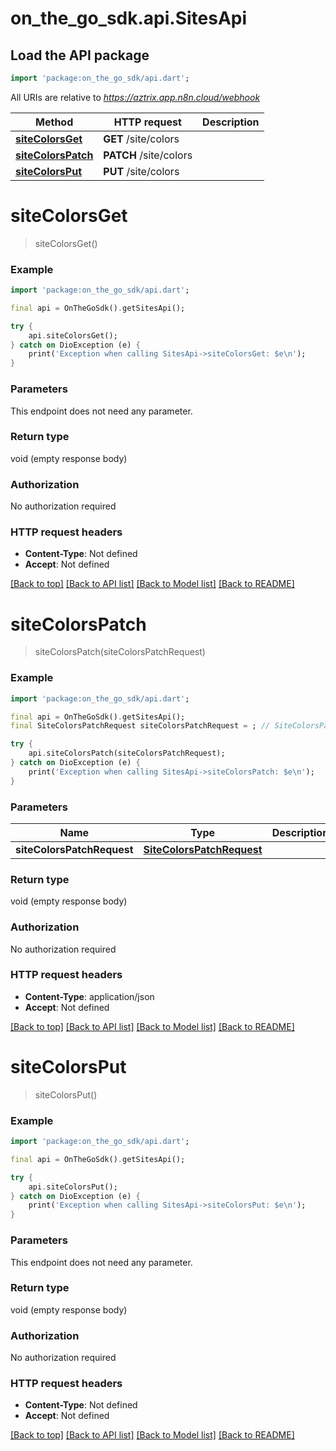 # on_the_go_sdk.api.SitesApi

## Load the API package
```dart
import 'package:on_the_go_sdk/api.dart';
```

All URIs are relative to *https://aztrix.app.n8n.cloud/webhook*

Method | HTTP request | Description
------------- | ------------- | -------------
[**siteColorsGet**](SitesApi.md#sitecolorsget) | **GET** /site/colors | 
[**siteColorsPatch**](SitesApi.md#sitecolorspatch) | **PATCH** /site/colors | 
[**siteColorsPut**](SitesApi.md#sitecolorsput) | **PUT** /site/colors | 


# **siteColorsGet**
> siteColorsGet()



### Example
```dart
import 'package:on_the_go_sdk/api.dart';

final api = OnTheGoSdk().getSitesApi();

try {
    api.siteColorsGet();
} catch on DioException (e) {
    print('Exception when calling SitesApi->siteColorsGet: $e\n');
}
```

### Parameters
This endpoint does not need any parameter.

### Return type

void (empty response body)

### Authorization

No authorization required

### HTTP request headers

 - **Content-Type**: Not defined
 - **Accept**: Not defined

[[Back to top]](#) [[Back to API list]](../README.md#documentation-for-api-endpoints) [[Back to Model list]](../README.md#documentation-for-models) [[Back to README]](../README.md)

# **siteColorsPatch**
> siteColorsPatch(siteColorsPatchRequest)



### Example
```dart
import 'package:on_the_go_sdk/api.dart';

final api = OnTheGoSdk().getSitesApi();
final SiteColorsPatchRequest siteColorsPatchRequest = ; // SiteColorsPatchRequest | 

try {
    api.siteColorsPatch(siteColorsPatchRequest);
} catch on DioException (e) {
    print('Exception when calling SitesApi->siteColorsPatch: $e\n');
}
```

### Parameters

Name | Type | Description  | Notes
------------- | ------------- | ------------- | -------------
 **siteColorsPatchRequest** | [**SiteColorsPatchRequest**](SiteColorsPatchRequest.md)|  | [optional] 

### Return type

void (empty response body)

### Authorization

No authorization required

### HTTP request headers

 - **Content-Type**: application/json
 - **Accept**: Not defined

[[Back to top]](#) [[Back to API list]](../README.md#documentation-for-api-endpoints) [[Back to Model list]](../README.md#documentation-for-models) [[Back to README]](../README.md)

# **siteColorsPut**
> siteColorsPut()



### Example
```dart
import 'package:on_the_go_sdk/api.dart';

final api = OnTheGoSdk().getSitesApi();

try {
    api.siteColorsPut();
} catch on DioException (e) {
    print('Exception when calling SitesApi->siteColorsPut: $e\n');
}
```

### Parameters
This endpoint does not need any parameter.

### Return type

void (empty response body)

### Authorization

No authorization required

### HTTP request headers

 - **Content-Type**: Not defined
 - **Accept**: Not defined

[[Back to top]](#) [[Back to API list]](../README.md#documentation-for-api-endpoints) [[Back to Model list]](../README.md#documentation-for-models) [[Back to README]](../README.md)

